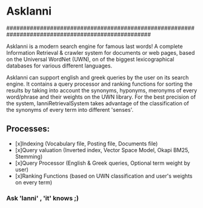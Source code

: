 # AskIanni
###################################################################################################

AskIanni is a modern search engine for famous last words!
A complete Information Retrieval & crawler system for documents or web pages,
based on the Universal WordNet (UWN), on of the biggest lexicographical databases
for various different languages.

AskIanni can support english and greek queries by the user on its search engine.
It contains a query processor and ranking functions for sorting the results by taking into account 
the synonyms, hyponyms, meronyms of every word/phrase and their weights on the UWN library. 
For the best precision of the system, IanniRetrievalSystem takes advantage of the classification 
of the synonyms of every term into different 'senses'.

## Processes: ##

 - [x]Indexing (Vocabulary file, Posting file, Documents file)
 - [x]Query valuation (Inverted index, Vector Space Model, Okapi BM25, Stemming)
 - [x]Query Processor (English & Greek queries, Optional term weight by user)
 - [x]Ranking Functions (based on UWN classification and user's weights on every term)

### Ask 'Ianni' , 'it' knows ;) ###
